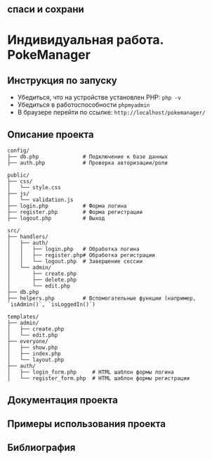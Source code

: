 ## спаси и сохрани

# Индивидуальная работа. PokeManager

## Инструкция по запуску
- Убедиться, что на устройстве установлен PHP: `php -v`
- Убедиться в работоспособности `phpmyadmin`
- В браузере перейти по ссылке: `http://localhost/pokemanager/`
  
## Описание проекта
```
config/
├── db.php              # Подключение к базе данных
├── auth.php            # Проверка авторизации/роли

public/
├── css/
│   └── style.css
├── js/
│   └── validation.js
├── login.php           # Форма логина
├── register.php        # Форма регистрации
├── logout.php          # Выход

src/
├── handlers/
│   ├── auth/
│   │   ├── login.php   # Обработка логина
│   │   ├── register.php# Обработка регистрации
│   │   └── logout.php  # Завершение сессии
│   └── admin/
│       ├── create.php
│       ├── delete.php
│       └── edit.php
├── db.php
├── helpers.php         # Вспомогательные функции (например, `isAdmin()`, `isLoggedIn()`)

templates/
├── admin/
│   ├── create.php
│   └── edit.php
├── everyone/
│   ├── show.php
│   ├── index.php
│   └── layout.php
├── auth/
│   ├── login_form.php     # HTML шаблон формы логина
│   └── register_form.php  # HTML шаблон формы регистрации

```

## Документация проекта

## Примеры использования проекта

## Библиография

